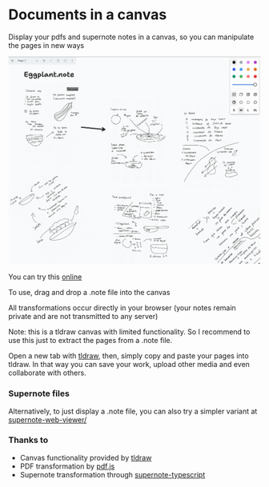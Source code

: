 # Documents in a canvas

Display your pdfs and supernote notes in a canvas, so you can manipulate the pages in new ways

![img.png](img.png)

You can try this [online](https://cristianvasquez.github.io/supernote-tldraw/
)

To use, drag and drop a .note file into the canvas

All transformations occur directly in your browser (your notes remain private and are not transmitted to any server)

Note: this is a tldraw canvas with limited functionality. So I recommend to
use this just to extract the pages from a .note file.

Open a new tab with [tldraw](https://github.com/tldraw/tldraw), then, simply copy and paste your pages into tldraw. In
that way you can save your work, upload other media and even collaborate with others.

### Supernote files

Alternatively, to just display a .note file, you can also try a simpler variant
at [supernote-web-viewer/](https://cristianvasquez.github.io/supernote-web-viewer/)

### Thanks to

- Canvas functionality provided by [tldraw](https://github.com/tldraw/tldraw)
- PDF transformation by [pdf.js](https://github.com/mozilla/pdf.js)
- Supernote transformation through [supernote-typescript](https://github.com/philips/supernote-typescript)






